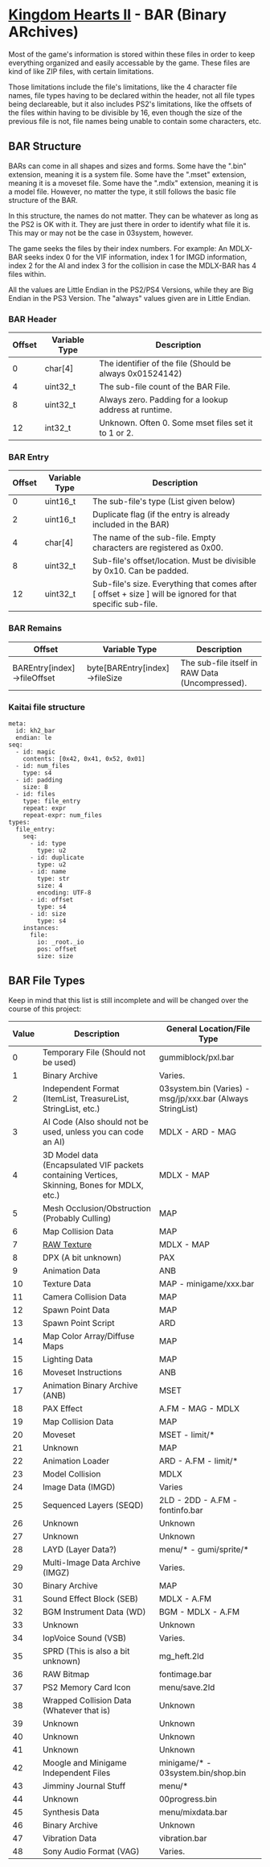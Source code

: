# [Kingdom Hearts II](../../index) - BAR (Binary ARchives)

Most of the game's information is stored within these files in order to keep everything organized and easily accessable by the game. These files are kind of like ZIP files, with certain limitations. 

Those limitations include the file's limitations, like the 4 character file names, file types having to be declared within the header, not all file types being declareable, but it also includes PS2's limitations, like the offsets of the files within having to be divisible by 16, even though the size of the previous file is not, file names being unable to contain some characters, etc.

## BAR Structure

BARs can come in all shapes and sizes and forms. Some have the ".bin" extension, meaning it is a system file. Some have the ".mset" extension, meaning it is a moveset file. Some have the ".mdlx" extension, meaning it is a model file. However, no matter the type, it still follows the basic file structure of the BAR.

In this structure, the names do not matter. They can be whatever as long as the PS2 is OK with it. They are just there in order to identify what file it is. This may or may not be the case in 03system, however. 

The game seeks the files by their index numbers. For example: An MDLX-BAR seeks index 0 for the VIF information, index 1 for IMGD information, index 2 for the AI and index 3 for the collision in case the MDLX-BAR has 4 files within.

All the values are Little Endian in the PS2/PS4 Versions, while they are Big Endian in the PS3 Version. The "always" values given are in Little Endian.

### BAR Header

| Offset | Variable Type | Description |
|--------|---------------|-------------|
| 0 | char[4] | The identifier of the file (Should be always 0x01524142) |
| 4 | uint32_t | The sub-file count of the BAR File. |
| 8 | uint32_t | Always zero. Padding for a lookup address at runtime. 
| 12 | int32_t | Unknown. Often 0. Some mset files set it to 1 or 2.

### BAR Entry

| Offset | Variable Type | Description |
|--------|---------------|-------------|
| 0 | uint16_t | The sub-file's type (List given below) |
| 2 | uint16_t | Duplicate flag (if the entry is already included in the BAR) |
| 4 | char[4] | The name of the sub-file. Empty characters are registered as 0x00.|
| 8 | uint32_t | Sub-file's offset/location. Must be divisible by 0x10. Can be padded. |
| 12 | uint32_t | Sub-file's size. Everything that comes after [ offset + size ] will be ignored for that specific sub-file.

### BAR Remains

| Offset | Variable Type | Description |
|--------|---------------|-------------|
| BAREntry[index]->fileOffset | byte[BAREntry[index]->fileSize | The sub-file itself in RAW Data (Uncompressed). |

### Kaitai file structure

```
meta:
  id: kh2_bar
  endian: le
seq:
  - id: magic
    contents: [0x42, 0x41, 0x52, 0x01]
  - id: num_files
    type: s4
  - id: padding
    size: 8
  - id: files
    type: file_entry
    repeat: expr
    repeat-expr: num_files
types:
  file_entry:
    seq:
      - id: type
        type: u2
      - id: duplicate
        type: u2
      - id: name
        type: str
        size: 4
        encoding: UTF-8
      - id: offset
        type: s4
      - id: size
        type: s4
    instances:
      file:
        io: _root._io
        pos: offset
        size: size
```

## BAR File Types

Keep in mind that this list is still incomplete and will be changed over the course of this project:

| Value | Description | General Location/File Type |
|--------|---------------|-------------|
| 0 | Temporary File (Should not be used) | gummiblock/pxl.bar |
| 1 | Binary Archive | Varies.
| 2 | Independent Format (ItemList, TreasureList, StringList, etc.) | 03system.bin (Varies) - msg/jp/xxx.bar (Always StringList)
| 3 | AI Code (Also should not be used, unless you can code an AI) | MDLX - ARD - MAG
| 4 | 3D Model data (Encapsulated VIF packets containing Vertices, Skinning, Bones for MDLX, etc.) | MDLX - MAP
| 5 | Mesh Occlusion/Obstruction (Probably Culling) | MAP
| 6 | Map Collision Data | MAP 
| 7 | [RAW Texture](../raw-texture) | MDLX - MAP
| 8 | DPX (A bit unknown) | PAX
| 9 | Animation Data | ANB
| 10 | Texture Data | MAP - minigame/xxx.bar
| 11 | Camera Collision Data | MAP
| 12 | Spawn Point Data | MAP
| 13 | Spawn Point Script | ARD
| 14 | Map Color Array/Diffuse Maps | MAP
| 15 | Lighting Data | MAP
| 16 | Moveset Instructions | ANB
| 17 | Animation Binary Archive (ANB) | MSET
| 18 | PAX Effect | A.FM - MAG - MDLX
| 19 | Map Collision Data | MAP 
| 20 | Moveset | MSET - limit/*
| 21 | Unknown | MAP
| 22 | Animation Loader | ARD - A.FM - limit/*
| 23 | Model Collision | MDLX
| 24 | Image Data (IMGD) | Varies
| 25 | Sequenced Layers (SEQD) | 2LD - 2DD - A.FM - fontinfo.bar
| 26 | Unknown | Unknown
| 27 | Unknown | Unknown
| 28 | LAYD (Layer Data?) | menu/* - gumi/sprite/*
| 29 | Multi-Image Data Archive (IMGZ) | Varies.
| 30 | Binary Archive | MAP
| 31 | Sound Effect Block (SEB) | MDLX - A.FM
| 32 | BGM Instrument Data (WD) | BGM - MDLX - A.FM
| 33 | Unknown | Unknown
| 34 | IopVoice Sound (VSB) | Varies.
| 35 | SPRD (This is also a bit unknown) | mg_heft.2ld
| 36 | RAW Bitmap | fontimage.bar
| 37 | PS2 Memory Card Icon | menu/save.2ld
| 38 | Wrapped Collision Data (Whatever that is) | Unknown
| 39 | Unknown | Unknown
| 40 | Unknown | Unknown
| 41 | Unknown | Unknown
| 42 | Moogle and Minigame Independent Files | minigame/* - 03system.bin/shop.bin
| 43 | Jimminy Journal Stuff | menu/*
| 44 | Unknown | 00progress.bin
| 45 | Synthesis Data | menu/mixdata.bar
| 46 | Binary Archive | Unknown
| 47 | Vibration Data | vibration.bar
| 48 | Sony Audio Format (VAG) | Varies.


